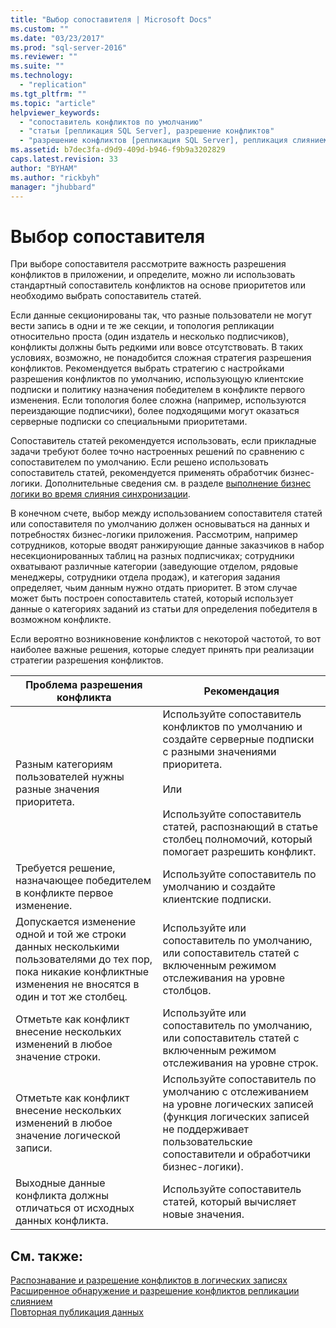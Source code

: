 ```yaml
---
title: "Выбор сопоставителя | Microsoft Docs"
ms.custom: ""
ms.date: "03/23/2017"
ms.prod: "sql-server-2016"
ms.reviewer: ""
ms.suite: ""
ms.technology: 
  - "replication"
ms.tgt_pltfrm: ""
ms.topic: "article"
helpviewer_keywords: 
  - "сопоставитель конфликтов по умолчанию"
  - "статьи [репликация SQL Server], разрешение конфликтов"
  - "разрешение конфликтов [репликация SQL Server], репликация слиянием"
ms.assetid: b7dec3fa-d9d9-409d-b946-f9b9a3202829
caps.latest.revision: 33
author: "BYHAM"
ms.author: "rickbyh"
manager: "jhubbard"
---
```

# Выбор сопоставителя
  При выборе сопоставителя рассмотрите важность разрешения конфликтов в приложении, и определите, можно ли использовать стандартный сопоставитель конфликтов на основе приоритетов или необходимо выбрать сопоставитель статей.  
  
 Если данные секционированы так, что разные пользователи не могут вести запись в одни и те же секции, и топология репликации относительно проста (один издатель и несколько подписчиков), конфликты должны быть редкими или вовсе отсутствовать. В таких условиях, возможно, не понадобится сложная стратегия разрешения конфликтов. Рекомендуется выбрать стратегию с настройками разрешения конфликтов по умолчанию, использующую клиентские подписки и политику назначения победителем в конфликте первого изменения. Если топология более сложна (например, используются переиздающие подписчики), более подходящими могут оказаться серверные подписки со специальными приоритетами.  
  
 Сопоставитель статей рекомендуется использовать, если прикладные задачи требуют более точно настроенных решений по сравнению с сопоставителем по умолчанию. Если решено использовать сопоставитель статей, рекомендуется применять обработчик бизнес-логики. Дополнительные сведения см. в разделе [выполнение бизнес логики во время слияния синхронизации](../../../relational-databases/replication/merge/execute-business-logic-during-merge-synchronization.md).  
  
 В конечном счете, выбор между использованием сопоставителя статей или сопоставителя по умолчанию должен основываться на данных и потребностях бизнес-логики приложения. Рассмотрим, например сотрудников, которые вводят ранжирующие данные заказчиков в набор несекционированных таблиц на разных подписчиках; сотрудники охватывают различные категории (заведующие отделом, рядовые менеджеры, сотрудники отдела продаж), и категория задания определяет, чьим данным нужно отдать приоритет. В этом случае может быть построен сопоставитель статей, который использует данные о категориях заданий из статьи для определения победителя в возможном конфликте.  
  
 Если вероятно возникновение конфликтов с некоторой частотой, то вот наиболее важные решения, которые следует принять при реализации стратегии разрешения конфликтов.  
  
|Проблема разрешения конфликта|Рекомендация|  
|-------------------------------|--------------------|  
|Разным категориям пользователей нужны разные значения приоритета.|Используйте сопоставитель конфликтов по умолчанию и создайте серверные подписки с разными значениями приоритета.<br /><br /> Или<br /><br /> Используйте сопоставитель статей, распознающий в статье столбец полномочий, который помогает разрешить конфликт.|  
|Требуется решение, назначающее победителем в конфликте первое изменение.|Используйте сопоставитель по умолчанию и создайте клиентские подписки.|  
|Допускается изменение одной и той же строки данных несколькими пользователями до тех пор, пока никакие конфликтные изменения не вносятся в один и тот же столбец.|Используйте или сопоставитель по умолчанию, или сопоставитель статей с включенным режимом отслеживания на уровне столбцов.|  
|Отметьте как конфликт внесение нескольких изменений в любое значение строки.|Используйте или сопоставитель по умолчанию, или сопоставитель статей с включенным режимом отслеживания на уровне строк.|  
|Отметьте как конфликт внесение нескольких изменений в любое значение логической записи.|Используйте сопоставитель по умолчанию с отслеживанием на уровне логических записей (функция логических записей не поддерживает пользовательские сопоставители и обработчики бизнес-логики).|  
|Выходные данные конфликта должны отличаться от исходных данных конфликта.|Используйте сопоставитель статей, который вычисляет новые значения.|  
  
## См. также:  
 [Распознавание и разрешение конфликтов в логических записях](../../../relational-databases/replication/merge/detecting-and-resolving-conflicts-in-logical-records.md)   
 [Расширенное обнаружение и разрешение конфликтов репликации слиянием](../../../relational-databases/replication/merge/advanced-merge-replication-conflict-detection-and-resolution.md)   
 [Повторная публикация данных](../../../relational-databases/replication/republish-data.md)  
  
  